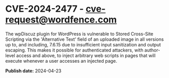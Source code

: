 # CVE-2024-2477 - cve-request@wordfence.com

The wpDiscuz plugin for WordPress is vulnerable to Stored Cross-Site Scripting via the 'Alternative Text' field of an uploaded image in all versions up to, and including, 7.6.15 due to insufficient input sanitization and output escaping. This makes it possible for authenticated attackers, with author-level access and above, to inject arbitrary web scripts in pages that will execute whenever a user accesses an injected page.

**Publish date:** 2024-04-23
